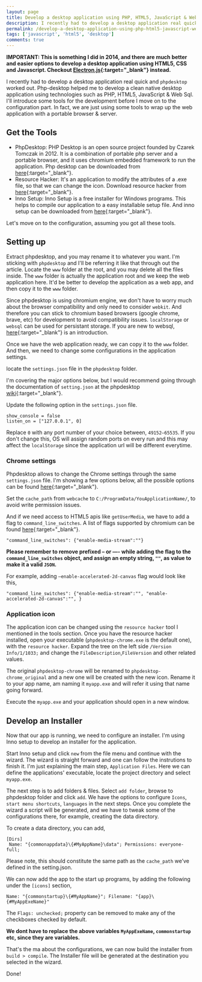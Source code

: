 ```yaml
---
layout: page
title: Develop a desktop application using PHP, HTML5, JavaScript & WebSql.
description: I recently had to develop a desktop application real quick and `php-desktop` worked out. Php-desktop helped me to develop a clean native desktop application using technologies such as PHP, HTML5, JavaScript & Web Sql.
permalink: /develop-a-desktop-application-using-php-html5-javascript-websql/
tags: ['javascript', 'html5', 'desktop']
comments: true
---
```


**IMPORTANT: This is something I did in 2014, and there are much better and easier options to develop a desktop application using HTML5, CSS and Javascript. Checkout [Electron.js](https://www.electronjs.org/){:target="\_blank"} instead.**

I recently had to develop a desktop application real quick and `phpdesktop` worked out. Php-desktop helped me to develop a clean native desktop application using technologies such as PHP, HTML5, JavaScript & Web Sql. I'll introduce some tools for the development before I move on to the configuration part. In fact, we are just using some tools to wrap up the web application with a portable browser & server.

## Get the Tools

- PhpDesktop: PHP Desktop is an open source project founded by Czarek Tomczak in 2012. It is a combination of portable php server and a portable browser, and it uses chromium embedded framework to run the application. Php desktop can be downloaded from [here](https://github.com/cztomczak/phpdesktop){:target="\_blank"}.
- Resource Hacker: It's an application to modify the attributes of a .exe file, so that we can change the icon. Download resource hacker from [here](http://www.angusj.com/resourcehacker/){:target="\_blank"}.
- Inno Setup: Inno Setup is a free installer for Windows programs. This helps to compile our application to a easy installable setup file. And inno setup can be downloaded from [here](https://jrsoftware.org/isinfo.php){:target="\_blank"}.

Let's move on to the configuration, assuming you got all these tools.

## Setting up

Extract phpdesktop, and you may rename it to whatever you want. I'm sticking with `phpdesktop` and I'll be referring it like that through out the article. Locate the `www` folder at the root, and you may delete all the files inside. The `www` folder is actually the application root and we keep the web application here. It'd be better to develop the application as a web app, and then copy it to the `www` folder.

Since phpdesktop is using chromium engine, we don't have to worry much about the browser compatibility and only need to consider `webkit`. And therefore you can stick to chromium based browsers (google chrome, brave, etc) for development to avoid compatibility issues. `localStorage` or `websql` can be used for persistant storage. If you are new to websql, [here](http://html5doctor.com/introducing-web-sql-databases/){:target="\_blank"} is an introduction.

Once we have the web application ready, we can copy it to the `www` folder. And then, we need to change some configurations in the application settings.

locate the `settings.json` file in the `phpdesktop` folder.

I'm covering the major options below, but I would recommend going through the documentation of `setting.json` at the phpdesktop [wiki](https://github.com/cztomczak/phpdesktop/wiki/Settings){:target="\_blank"}.

Update the following option in the `settings.json` file.

```
show_console = false
listen_on = ["127.0.0.1", 0]
```

Replace `0` with any port number of your choice between, `49152–65535`. If you don't change this, OS will assign random ports on every run and this may affect the `localStorage` since the application url will be different everytime.

### Chrome settings

Phpdesktop allows to change the Chrome settings through the same `settings.json` file. I'm showing a few options below, all the possible options can be found [here](https://github.com/cztomczak/phpdesktop/wiki/Chrome-settings){:target="\_blank"}.

Set the `cache_path` from `webcache` to `C:/ProgramData/YouApplicationName/`, to avoid write permission issues.

And if we need access to HTML5 apis like `getUserMedia`, we have to add a flag to `command_line_switches`. A list of flags supported by chromium can be found [here](https://peter.sh/experiments/chromium-command-line-switches/){:target="\_blank"}.

```
"command_line_switches": {"enable-media-stream":""}
```

**Please remember to remove prefixed – or —- while adding the flag to the `command_line_switches` object, and assign an empty string, `""`, as value to make it a valid `JSON`.**

For example, adding `–enable-accelerated-2d-canvas` flag would look like this,

```
"command_line_switches": {"enable-media-stream":"", "enable-accelerated-2d-canvas":"", }
```

### Application icon

The application icon can be changed using the `resource hacker` tool I mentioned in the tools section. Once you have the resource hacker installed, open your executable (`phpdesktop-chrome.exe` is the default one), with the `resource hacker`. Expand the tree on the left side `/Version Info/1/1033;` and change the `FileDescription`,`FileVersion` and other related values.

The original `phpdesktop-chrome` will be renamed to `phpdesktop-chrome_original` and a new one will be created with the new icon. Rename it to your app name, am naming it `myapp.exe` and will refer it using that name going forward.

Execute the `myapp.exe` and your application should open in a new window.

## Develop an Installer

Now that our app is running, we need to configure an installer. I'm using Inno setup to develop an installer for the application.

Start Inno setup and click `new` from the file menu and continue with the wizard. The wizard is straight forward and one can follow the instrutions to finish it. I'm just explaining the main step, `Application Files`. Here we can define the applications' executable, locate the project directory and select `myapp.exe`.

The next step is to add folders & files. Select `add folder`, browse to phpdesktop folder and click `add`. We have the options to configure `Icons`, `start menu shortcuts`, `languages` in the next steps. Once you complete the wizard a script will be generated, and we have to tweak some of the configurations there, for example, creating the data directory.

To create a data directory, you can add,

```
[Dirs]
 Name: "{commonappdata}\{#MyAppName}\data"; Permissions: everyone-full;
```

Please note, this should constitute the same path as the `cache_path` we’ve defined in the setting.json.

We can now add the app to the start up programs, by adding the following under the `[icons]` section,

```
Name: "{commonstartup}\{#MyAppName}"; Filename: "{app}\{#MyAppExeName}"
```

The `Flags: unchecked;` property can be removed to make any of the checkboxes checked by default.

**We dont have to replace the above variables `MyAppExeName`, `commonstartup` etc, since they are variables.**

That's the ma about the configurations, we can now build the installer from `build > compile`. The Installer file will be generated at the destination you selected in the wizard.

Done!
